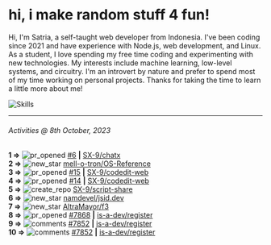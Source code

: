 # hi, i make random stuff 4 fun!

Hi, I'm Satria, a self-taught web developer from Indonesia. I've been coding since 2021 and have experience with Node.js, web development, and Linux. As a student, I love spending my free time coding and experimenting with new technologies. My interests include machine learning, low-level systems, and circuitry. I'm an introvert by nature and prefer to spend most of my time working on personal projects. Thanks for taking the time to learn a little more about me!

![Skills](https://skillicons.dev/icons?i=md,py,raspberrypi,replit,neovim,vercel,bash,express,vite,vue,firebase,linux,nodejs,vscode,github,twitter,ts,html,css,js,discord,git&theme=dark)

---

<!--RECENT_ACTIVITY:last_update-->
###### Activities @ 8th October, 2023
<!--RECENT_ACTIVITY:last_update_end-->

<!--RECENT_ACTIVITY:start-->
**1 =>** ![pr_opened](https://cdn.jsdelivr.net/gh/Readme-Workflows/Readme-Icons@main/icons/octicons/PullRequestOpened.svg) [#6](https://github.com/SX-9/chatx/pull/6) **|** [SX-9/chatx](https://github.com/SX-9/chatx)<br>
**2 =>** ![new_star](https://cdn.jsdelivr.net/gh/Readme-Workflows/Readme-Icons@main/icons/octicons/StarredRepositoryYellow.svg) [mell-o-tron/OS-Reference](https://github.com/mell-o-tron/OS-Reference)<br>
**3 =>** ![pr_opened](https://cdn.jsdelivr.net/gh/Readme-Workflows/Readme-Icons@main/icons/octicons/PullRequestOpened.svg) [#15](https://github.com/SX-9/codedit-web/pull/15) **|** [SX-9/codedit-web](https://github.com/SX-9/codedit-web)<br>
**4 =>** ![pr_opened](https://cdn.jsdelivr.net/gh/Readme-Workflows/Readme-Icons@main/icons/octicons/PullRequestOpened.svg) [#14](https://github.com/SX-9/codedit-web/pull/14) **|** [SX-9/codedit-web](https://github.com/SX-9/codedit-web)<br>
**5 =>** ![create_repo](https://cdn.jsdelivr.net/gh/Readme-Workflows/Readme-Icons@main/icons/octicons/Repository.svg) [SX-9/script-share](https://github.com/SX-9/script-share)<br>
**6 =>** ![new_star](https://cdn.jsdelivr.net/gh/Readme-Workflows/Readme-Icons@main/icons/octicons/StarredRepositoryYellow.svg) [namdevel/jsid.dev](https://github.com/namdevel/jsid.dev)<br>
**7 =>** ![new_star](https://cdn.jsdelivr.net/gh/Readme-Workflows/Readme-Icons@main/icons/octicons/StarredRepositoryYellow.svg) [AltraMayor/f3](https://github.com/AltraMayor/f3)<br>
**8 =>** ![pr_opened](https://cdn.jsdelivr.net/gh/Readme-Workflows/Readme-Icons@main/icons/octicons/PullRequestOpened.svg) [#7868](https://github.com/is-a-dev/register/pull/7868) **|** [is-a-dev/register](https://github.com/is-a-dev/register)<br>
**9 =>** ![comments](https://cdn.jsdelivr.net/gh/Readme-Workflows/Readme-Icons@main/icons/octicons/Comment.svg) [#7852](https://github.com/is-a-dev/register/pull/7852#issuecomment-1721373565) **|** [is-a-dev/register](https://github.com/is-a-dev/register)<br>
**10 =>** ![comments](https://cdn.jsdelivr.net/gh/Readme-Workflows/Readme-Icons@main/icons/octicons/Comment.svg) [#7852](https://github.com/is-a-dev/register/pull/7852#issuecomment-1721367585) **|** [is-a-dev/register](https://github.com/is-a-dev/register)<br>
<!--RECENT_ACTIVITY:end-->
